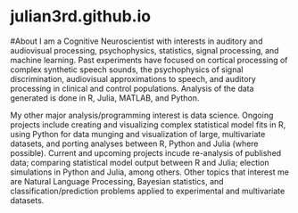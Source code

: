 # julian3rd.github.io
#About
I am a Cognitive Neuroscientist with interests in auditory and audiovisual processing, psychophysics, statistics, signal processing, and machine learning. Past experiments have focused on cortical processing of complex synthetic speech sounds, the psychophysics of signal discrimination, audiovisual approximations to speech, and auditory processing in clinical and control populations. Analysis of the data generated is done in R, Julia, MATLAB, and Python.  

My other major analysis/programming interest is data science. Ongoing projects include creating and visualizing complex statistical model fits in R, using Python for data munging and visualization of large, multivariate datasets, and porting analyses between R, Python and Julia (where possible). Current and upcoming projects incude re-analysis of published data; comparing statistical model output between R and Julia; election simulations in Python and Julia, among others. Other topics that interest me are Natural Language Processing, Bayesian statistics, and classification/prediction problems applied to experimental and multivariate datasets.
